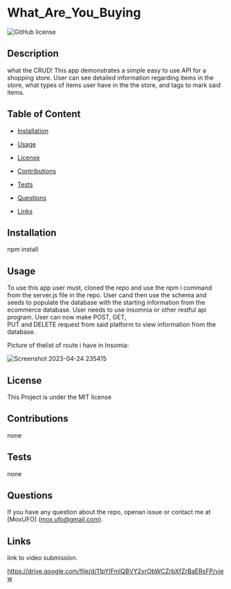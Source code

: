 # What_Are_You_Buying
![GitHub license](https://img.shields.io/badge/license-MIT-blue.svg)

## Description

what the CRUD! This app demonstrates a simple easy to use API for a shopping store. User can see 
detailed information regarding items in the store, what types of items user have in the the store,
and tags to mark said items. 

## Table of Content

* [Installation](#installation)

* [Usage](#usage)

* [License](#license)

* [Contributions](#contributions)

* [Tests](#tests)

* [Questions](#questions)

* [Links](#links)

## Installation

npm install

## Usage

To use this app user must, cloned the repo and use the npm i command from the server.js file in the repo. 
User cand then use the schema and seeds to populate the database with the starting information from the
ecommerce database. User needs to use insomnia or other restful api program. User can now make POST, GET,  
PUT and DELETE request from said platform to view information from the database.

Picture of thelist of route i have in Insomia:

![Screenshot 2023-04-24 235415](https://user-images.githubusercontent.com/121896793/234170729-169205e1-5cac-4711-86e3-4327244d9584.png)


## License

This Project is under the MIT license

## Contributions

none

## Tests


none 

## Questions

If you have any question about the repo, openan issue or contact me at [MoxUFO] (mox.ufo@gmail.com).

## Links

link to video submission.

https://drive.google.com/file/d/11pYIFmlQBVY2vrObWCZrbXfZrBaERsFP/view

